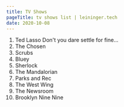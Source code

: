 ```yaml
---
title: TV Shows
pageTitle: tv shows list | leininger.tech
date: 2020-10-08
---
```


1. <div>Ted Lasso <span class="description">Don't you dare settle for fine...</span></div>
2. The Chosen
3. Scrubs
4. Bluey
5. Sherlock
6. The Mandalorian
7. Parks and Rec
8. The West Wing
9. The Newsroom
10. Brooklyn Nine Nine
